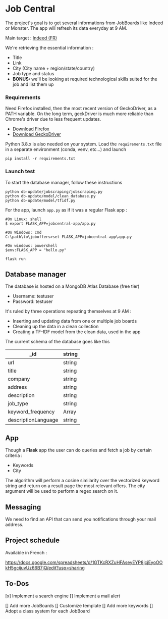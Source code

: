 # Job Central

The project's goal is to get several informations from JobBoards like Indeed or Monster. The app will refresh its data everyday at 9 AM.

Main target : [Indeed (FR)](https://www.indeed.fr/)

We're retrieving the essential information :
* Title
* Link
* City (City name + region/state/country)
* Job type and status
* **BONUS:** we'll be looking at required technological skills suited for the job and list them up

### Requirements

Need Firefox installed, then the most recent version of GeckoDriver, as a PATH variable. On the long term, geckDriver is much more reliable than Chrome's driver due to less frequent updates.

* [Download Firefox](https://www.mozilla.org/fr/firefox/new/)
* [Download GeckoDriver](https://github.com/mozilla/geckodriver/releases)

Python 3.8.x is also needed on your system. Load the `requirements.txt` file in a separate environment (conda, venv, etc...) and launch

```shell
pip install -r requirements.txt
```

### Launch test

To start the database manager, follow these instructions

```shell
python db-update/jobscraping/jobscraping.py 
python db-update/model/clean_database.py 
python db-update/model/tfidf.py
```

For the app, launch `app.py` as if it was a regular Flask app :

```shell
#On Linux: shell
$ export FLASK_APP=jobcentral-app/app.py

#On Windows: cmd
C:\path\to\joboffers>set FLASK_APP=jobcentral-app\app.py

#On windows: powershell
$env:FLASK_APP = "hello.py"

flask run
```

## Database manager

The database is hosted on a MongoDB Atlas Database (free tier)

* Username: testuser
* Password: testuser

It's ruled by three operations repeating themselves at 9 AM :

* Inserting and updating data from one or multiple job boards
* Cleaning up the data in a clean collection
* Creating a TF-IDF model from the clean data, used in the app

The current schema of the database goes like this

| _id                 | string |
|---------------------|--------|
| url                 | string |
| title               | string |
| company             | string |
| address             | string |
| description         | string |
| job_type            | string |
| keyword_frequency   | Array  |
| descriptionLanguage | string |

## App

Though a **Flask** app the user can do queries and fetch a job by certain criteria :
* Keywords
* City

The algorithm will perform a cosine similarity over the vectorized keyword string and return on a result page the most relevant offers. The city argument will be used to perform a regex search on it.

## Messaging

We need to find an API that can send you notifications through your mail address.

## Project schedule

Available in French :

https://docs.google.com/spreadsheets/d/1GTKcRXZuHFAseyEYP8jcjEyoOOkH5gcijuvUz66B7jQ/edit?usp=sharing

## To-Dos 

[x] Implement a search engine
[] Implement a mail alert

[] Add more JobBoards
[] Customize template
[] Add more keywords
[] Adopt a class system for each JobBoard